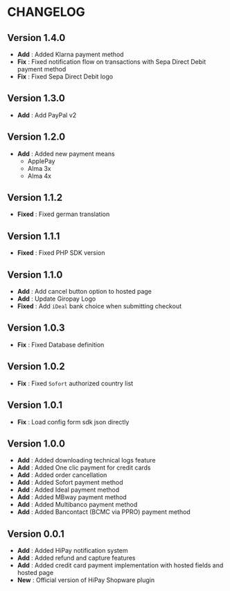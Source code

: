 # CHANGELOG

## Version 1.4.0

- **Add** : Added Klarna payment method
- **Fix** : Fixed notification flow on transactions with Sepa Direct Debit payment method
- **Fix** : Fixed Sepa Direct Debit logo

## Version 1.3.0

- **Add** : Add PayPal v2

## Version 1.2.0

- **Add** : Added new payment means
  - ApplePay
  - Alma 3x
  - Alma 4x

## Version 1.1.2

- **Fixed** : Fixed german translation

## Version 1.1.1

- **Fixed** :  Fixed PHP SDK version

## Version 1.1.0

- **Add** : Add cancel button option to hosted page
- **Add** : Update Giropay Logo
- **Fixed** :  Add `iDeal` bank choice when submitting checkout

## Version 1.0.3

- **Fix** : Fixed Database definition

## Version 1.0.2

- **Fix** : Fixed `Sofort` authorized country list

## Version 1.0.1

- **Fix** : Load config form sdk json directly

## Version 1.0.0

- **Add** : Added downloading technical logs feature
- **Add** : Added One clic payment for credit cards
- **Add** : Added order cancellation
- **Add** : Added Sofort payment method
- **Add** : Added Ideal payment method
- **Add** : Added MBway payment method
- **Add** : Added Multibanco payment method
- **Add** : Added Bancontact (BCMC via PPRO) payment method

## Version 0.0.1

- **Add** : Added HiPay notification system
- **Add** : Added refund and capture features
- **Add** : Added credit card payment implementation with hosted fields and hosted page
- **New** : Official version of HiPay Shopware plugin
